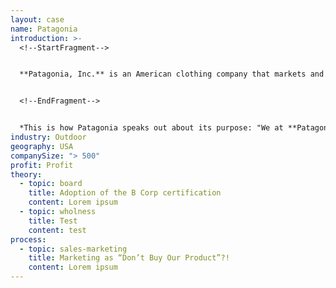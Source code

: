 ```yaml
---
layout: case
name: Patagonia
introduction: >-
  <!--StartFragment-->


  **Patagonia, Inc.** is an American clothing company that markets and sells[outdoor](https://en.wikipedia.org/wiki/Outdoor "Outdoor")clothing. The company was founded by[Yvon Chouinard](https://en.wikipedia.org/wiki/Yvon_Chouinard "Yvon Chouinard")in 1973 and is based in[Ventura, California](https://en.wikipedia.org/wiki/Ventura,_California "Ventura, California").\[[1]](https://en.wikipedia.org/wiki/Patagonia,_Inc.#cite_note-1)Its logo is the outline of[Mount Fitz Roy](https://en.wikipedia.org/wiki/Mount_Fitz_Roy "Mount Fitz Roy"), the border between[Chile](https://en.wikipedia.org/wiki/Chile "Chile")and[Argentina](https://en.wikipedia.org/wiki/Argentina "Argentina"), in the region of[Patagonia](https://en.wikipedia.org/wiki/Patagonia "Patagonia").


  <!--EndFragment-->


  *This is how Patagonia speaks out about its purpose: "We at **Patagonia** know that all life on earth is threatened with extinction. We make it our goal to use all our resources to do something about it: our company, our investments, our voice and our imagination."*
industry: Outdoor
geography: USA
companySize: "> 500"
profit: Profit
theory:
  - topic: board
    title: Adoption of the B Corp certification
    content: Lorem ipsum
  - topic: wholness
    title: Test
    content: test
process:
  - topic: sales-marketing
    title: Marketing as “Don’t Buy Our Product”?!
    content: Lorem ipsum
---
```


